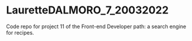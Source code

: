 # LauretteDALMORO_7_20032022
Code repo for project 11 of the Front-end Developer path: a search engine for recipes.
